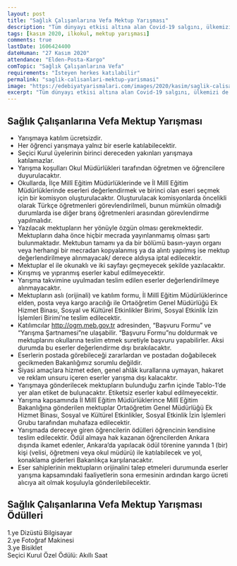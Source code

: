 ```yaml
---
layout: post
title: "Sağlık Çalışanlarına Vefa Mektup Yarışması"
description: "Tüm dünyayı etkisi altına alan Covid-19 salgını, ülkemizi de etkilemiş ve pek çok can kaybına yol açmıştır. Beden sağlığı yanında ruh sağlığımızı da olumsuz etkileyen bu süreçten en yakından etkilenenler hiç şüphe yok ki sağlık çalışanları olmuştur. Özverili çalışmalarından dolayı sağlık çalışanlarına minnettarlığımızı ifade etmemiz, onların motivasyonunu artıracağı için yarışma konusu Sağlık Çalışanlarına Vefa olarak belirlenmiştir"
tags: [kasım 2020, ilkokul, mektup yarışması]
comments: true
lastDate: 1606424400  
dateHuman: "27 Kasım 2020"
attendance: "Elden-Posta-Kargo"
comTopic: "Sağlık Çalışanlarına Vefa"
requirements: "İsteyen herkes katılabilir"
permalink: "saglik-calisanlari-mektup-yarismasi"
image: "https://edebiyatyarismalari.com/images/2020/kasim/saglik-calisanlari-mektup-yarismasi.jpg"
excerpt: "Tüm dünyayı etkisi altına alan Covid-19 salgını, ülkemizi de etkilemiş ve pek çok can kaybına yol açmıştır. Beden sağlığı yanında ruh sağlığımızı da olumsuz etkileyen bu süreçten en yakından etkilenenler hiç şüphe yok ki sağlık çalışanları olmuştur. Özverili çalışmalarından dolayı sağlık çalışanlarına minnettarlığımızı ifade etmemiz, onların motivasyonunu artıracağı için yarışma konusu Sağlık Çalışanlarına Vefa olarak belirlenmiştir"
---
```


## Sağlık Çalışanlarına Vefa Mektup Yarışması
- Yarışmaya katılım ücretsizdir.
- Her öğrenci yarışmaya yalnız bir eserle katılabilecektir.
- Seçici Kurul üyelerinin birinci dereceden yakınları yarışmaya katılamazlar.
- Yarışma koşulları Okul Müdürlükleri tarafından öğretmen ve öğrencilere duyurulacaktır.
- Okullarda, İlçe Millî Eğitim Müdürlüklerinde ve İl Millî Eğitim Müdürlüklerinde eserleri değerlendirmek ve birinci olan eseri seçmek için bir komisyon oluşturulacaktır. Oluşturulacak komisyonlarda öncelikli olarak Türkçe öğretmenleri görevlendirilmeli, bunun mümkün olmadığı durumlarda ise diğer branş öğretmenleri arasından görevlendirme yapılmalıdır.
- Yazılacak mektupların her yönüyle özgün olması gerekmektedir. Mektupların daha önce hiçbir mecrada yayınlanmamış olması şartı bulunmaktadır. Mektubun tamamı ya da bir bölümü basın-yayın organı veya herhangi bir mecradan kopyalanmış ya da alıntı yapılmış ise mektup değerlendirilmeye alınmayacak/ derece aldıysa iptal edilecektir.
- Mektuplar el ile okunaklı ve iki sayfayı geçmeyecek şekilde yazılacaktır.
- Kırışmış ve yıpranmış eserler kabul edilmeyecektir.
- Yarışma takvimine uyulmadan teslim edilen eserler değerlendirilmeye alınmayacaktır.
- Mektupların aslı (orijinali) ve katılım formu, İl Millî Eğitim Müdürlüklerince elden, posta veya kargo aracılığı ile Ortaöğretim Genel Müdürlüğü Ek Hizmet Binası, Sosyal ve Kültürel Etkinlikler Birimi, Sosyal Etkinlik İzin İşlemleri Birimi’ne teslim edilecektir.
- Katılımcılar http://ogm.meb.gov.tr adresinden, “Başvuru Formu” ve “Yarışma Şartnamesi”ne ulaşabilir. “Başvuru Formu”nu doldurmak ve mektuplarını okullarına teslim etmek suretiyle başvuru yapabilirler. Aksi durumda bu eserler değerlendirme dışı bırakılacaktır.
- Eserlerin postada görebileceği zararlardan ve postadan doğabilecek gecikmeden Bakanlığımız sorumlu değildir.
- Siyasi amaçlara hizmet eden, genel ahlâk kurallarına uymayan, hakaret ve reklam unsuru içeren eserler yarışma dışı kalacaktır.
- Yarışmaya gönderilecek mektupların bulunduğu zarfın içinde Tablo-1’de yer alan etiket de bulunacaktır. Etiketsiz eserler kabul edilmeyecektir.
- Yarışma kapsamında İl Millî Eğitim Müdürlüklerince Millî Eğitim Bakanlığına gönderilen mektuplar Ortaöğretim Genel Müdürlüğü Ek Hizmet Binası, Sosyal ve Kültürel Etkinlikler, Sosyal Etkinlik İzin İşlemleri Grubu tarafından muhafaza edilecektir.
- Yarışmada dereceye giren öğrencilerin ödülleri öğrencinin kendisine teslim edilecektir. Ödül almaya hak kazanan öğrencilerden Ankara dışında ikamet edenler, Ankara’da yapılacak ödül törenine yanında 1 (bir) kişi (velisi, öğretmeni veya okul müdürü) ile katılabilecek ve yol, konaklama giderleri Bakanlıkça karşılanacaktır. 
- Eser sahiplerinin mektupların orijinalini talep etmeleri durumunda eserler yarışma kapsamındaki faaliyetlerin sona ermesinin ardından kargo ücreti alıcıya ait olmak koşuluyla gönderilebilecektir.

## Sağlık Çalışanlarına Vefa Mektup Yarışması Ödülleri
1.ye Dizüstü Bilgisayar  
2.ye Fotoğraf Makinesi  
3.ye Bisiklet  
Seçici Kurul Özel Ödülü: Akıllı Saat